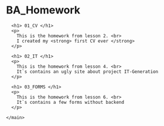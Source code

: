 # BA_Homework
<!DOCTYPE html>
<html lang="en">
  <head>
    <meta charset="UTF-8">
    <meta http-equiv="X-UA-Compatible" content="IE=edge">
    <meta name="viewport" content="width=device-width, initial-scale=1.0">
    <title>All my homework will be here</title>
  </head>

  <body>
    <main>
            
      <h1> 01_CV </h1>
      <p>
        This is the homework from lesson 2. <br>
        I created my <strong> first CV ever </strong>
      </p>

      <h1> 02_IT </h1>
      <p>
        This is the homework from lesson 4. <br>
        It`s contains an ugly site about project IT-Generation
      </p>
      
      <h1> 03_FORMS </h1>
      <p>
        This is the homework from lesson 6. <br>
        It`s contains a few forms without backend
      </p>
      
    </main>
  </body>
</html>

